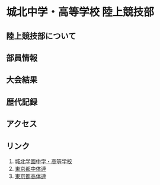 # 城北中学・高等学校 陸上競技部

## 陸上競技部について

## 部員情報

## 大会結果

## 歴代記録

## アクセス

## リンク

1. [城北学園中学・高等学校](https://www.johoku.ac.jp/)
2. [東京都中体連](http://gold.jaic.org/jaic/member/tokyo/cyuugaku/index.htm)
3. [東京都高体連](http://gold.jaic.org/tokyo/)